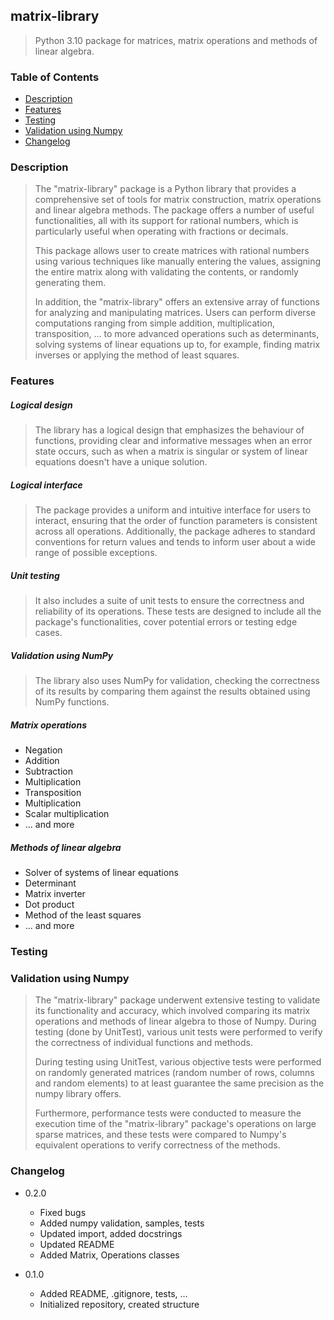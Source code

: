 ## matrix-library

> Python 3.10 package for matrices, matrix operations and methods of linear algebra.

### Table of Contents

* [Description](#description)
* [Features](#features)
* [Testing](#testing)
* [Validation using Numpy](#validation-using-numpy)
* [Changelog](#changelog)

### Description

> The "matrix-library" package is a Python library that provides 
> a comprehensive set of tools for matrix construction, matrix operations
> and linear algebra methods. The package offers a number of useful functionalities, all with
> its support for rational numbers, which is particularly useful when operating with
> fractions or decimals.
> 
> This package allows user to create matrices with rational numbers using various
> techniques like manually entering the values, assigning the entire matrix along with validating the
> contents, or randomly generating them.
> 
> In addition, the "matrix-library" offers an extensive array of functions for analyzing and manipulating matrices. Users can perform
> diverse computations ranging from simple addition, multiplication, transposition, ... to more advanced operations such as 
> determinants, solving systems of linear equations up to, for example, finding matrix inverses or applying the method of least squares.

### Features

##### Logical design

> The library has a logical design that emphasizes the behaviour of functions, providing clear and informative messages
> when an error state occurs, such as when a matrix is singular or system of linear equations doesn't have a unique solution.

##### Logical interface

> The package provides a uniform and intuitive interface for users to interact, ensuring that the order
> of function parameters is consistent across all operations. Additionally, the package 
> adheres to standard conventions for return values and tends to inform user about
> a wide range of possible exceptions.

##### Unit testing

> It also includes a suite of unit tests to ensure the correctness and reliability 
> of its operations. These tests are designed to include all the package's functionalities, 
> cover potential errors or testing edge cases.

##### Validation using NumPy

> The library also uses NumPy for validation, checking the correctness of its results by comparing them 
> against the results obtained using NumPy functions.

##### Matrix operations

* Negation
* Addition
* Subtraction
* Multiplication
* Transposition
* Multiplication
* Scalar multiplication
* ... and more

##### Methods of linear algebra

* Solver of systems of linear equations
* Determinant
* Matrix inverter
* Dot product
* Method of the least squares
* ... and more

### Testing

### Validation using Numpy

> The "matrix-library" package underwent extensive testing to validate its functionality
> and accuracy, which involved comparing its matrix operations and methods of linear algebra
> to those of Numpy. During testing (done by UnitTest), various unit tests
> were performed to verify the correctness of individual functions and methods.
> 
> During testing using UnitTest, various objective tests were performed on randomly
> generated matrices (random number of rows, columns and random elements) to at least 
> guarantee the same precision as the numpy library offers. 
> 
> Furthermore, performance tests were conducted to measure the execution time of the "matrix-library" package's 
> operations on large sparse matrices, and these tests were compared to Numpy's equivalent operations to verify correctness
> of the methods.

### Changelog

* 0.2.0
  * Fixed bugs
  * Added numpy validation, samples, tests
  * Updated import, added docstrings
  * Updated README
  * Added Matrix, Operations classes
    
* 0.1.0
  * Added README, .gitignore, tests, ...
  * Initialized repository, created structure